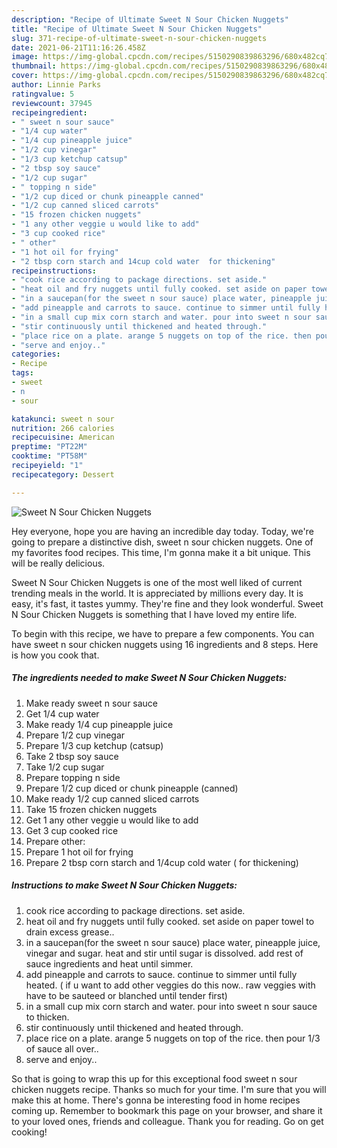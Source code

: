 ```yaml
---
description: "Recipe of Ultimate Sweet N Sour Chicken Nuggets"
title: "Recipe of Ultimate Sweet N Sour Chicken Nuggets"
slug: 371-recipe-of-ultimate-sweet-n-sour-chicken-nuggets
date: 2021-06-21T11:16:26.458Z
image: https://img-global.cpcdn.com/recipes/5150290839863296/680x482cq70/sweet-n-sour-chicken-nuggets-recipe-main-photo.jpg
thumbnail: https://img-global.cpcdn.com/recipes/5150290839863296/680x482cq70/sweet-n-sour-chicken-nuggets-recipe-main-photo.jpg
cover: https://img-global.cpcdn.com/recipes/5150290839863296/680x482cq70/sweet-n-sour-chicken-nuggets-recipe-main-photo.jpg
author: Linnie Parks
ratingvalue: 5
reviewcount: 37945
recipeingredient:
- " sweet n sour sauce"
- "1/4 cup water"
- "1/4 cup pineapple juice"
- "1/2 cup vinegar"
- "1/3 cup ketchup catsup"
- "2 tbsp soy sauce"
- "1/2 cup sugar"
- " topping n side"
- "1/2 cup diced or chunk pineapple canned"
- "1/2 cup canned sliced carrots"
- "15 frozen chicken nuggets"
- "1 any other veggie u would like to add"
- "3 cup cooked rice"
- " other"
- "1 hot oil for frying"
- "2 tbsp corn starch and 14cup cold water  for thickening"
recipeinstructions:
- "cook rice according to package directions. set aside."
- "heat oil and fry nuggets until fully cooked. set aside on paper towel to drain excess grease.."
- "in a saucepan(for the sweet n sour sauce) place water, pineapple juice, vinegar and sugar. heat and stir until sugar is dissolved. add rest of sauce ingredients and heat until simmer."
- "add pineapple and carrots to sauce. continue to simmer until fully heated. ( if u want to add other veggies do this now.. raw veggies with have to be sauteed or blanched until tender first)"
- "in a small cup mix corn starch and water. pour into sweet n sour sauce to thicken."
- "stir continuously until thickened and heated through."
- "place rice on a plate. arange 5 nuggets on top of the rice. then pour 1/3 of sauce all over.."
- "serve and enjoy.."
categories:
- Recipe
tags:
- sweet
- n
- sour

katakunci: sweet n sour 
nutrition: 266 calories
recipecuisine: American
preptime: "PT22M"
cooktime: "PT58M"
recipeyield: "1"
recipecategory: Dessert

---
```



![Sweet N Sour Chicken Nuggets](https://img-global.cpcdn.com/recipes/5150290839863296/680x482cq70/sweet-n-sour-chicken-nuggets-recipe-main-photo.jpg)

Hey everyone, hope you are having an incredible day today. Today, we're going to prepare a distinctive dish, sweet n sour chicken nuggets. One of my favorites food recipes. This time, I'm gonna make it a bit unique. This will be really delicious.



Sweet N Sour Chicken Nuggets is one of the most well liked of current trending meals in the world. It is appreciated by millions every day. It is easy, it's fast, it tastes yummy. They're fine and they look wonderful. Sweet N Sour Chicken Nuggets is something that I have loved my entire life.


To begin with this recipe, we have to prepare a few components. You can have sweet n sour chicken nuggets using 16 ingredients and 8 steps. Here is how you cook that.

<!--inarticleads1-->

##### The ingredients needed to make Sweet N Sour Chicken Nuggets:

1. Make ready  sweet n sour sauce
1. Get 1/4 cup water
1. Make ready 1/4 cup pineapple juice
1. Prepare 1/2 cup vinegar
1. Prepare 1/3 cup ketchup (catsup)
1. Take 2 tbsp soy sauce
1. Take 1/2 cup sugar
1. Prepare  topping n side
1. Prepare 1/2 cup diced or chunk pineapple (canned)
1. Make ready 1/2 cup canned sliced carrots
1. Take 15 frozen chicken nuggets
1. Get 1 any other veggie u would like to add
1. Get 3 cup cooked rice
1. Prepare  other:
1. Prepare 1 hot oil for frying
1. Prepare 2 tbsp corn starch and 1/4cup cold water ( for thickening)




<!--inarticleads2-->

##### Instructions to make Sweet N Sour Chicken Nuggets:

1. cook rice according to package directions. set aside.
1. heat oil and fry nuggets until fully cooked. set aside on paper towel to drain excess grease..
1. in a saucepan(for the sweet n sour sauce) place water, pineapple juice, vinegar and sugar. heat and stir until sugar is dissolved. add rest of sauce ingredients and heat until simmer.
1. add pineapple and carrots to sauce. continue to simmer until fully heated. ( if u want to add other veggies do this now.. raw veggies with have to be sauteed or blanched until tender first)
1. in a small cup mix corn starch and water. pour into sweet n sour sauce to thicken.
1. stir continuously until thickened and heated through.
1. place rice on a plate. arange 5 nuggets on top of the rice. then pour 1/3 of sauce all over..
1. serve and enjoy..




So that is going to wrap this up for this exceptional food sweet n sour chicken nuggets recipe. Thanks so much for your time. I'm sure that you will make this at home. There's gonna be interesting food in home recipes coming up. Remember to bookmark this page on your browser, and share it to your loved ones, friends and colleague. Thank you for reading. Go on get cooking!

